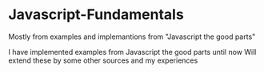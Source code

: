 # Javascript-Fundamentals
Mostly from examples and implemantions from "Javascript the good parts"

I have implemented examples from Javascript the good parts until now
Will extend these by some other sources and my experiences